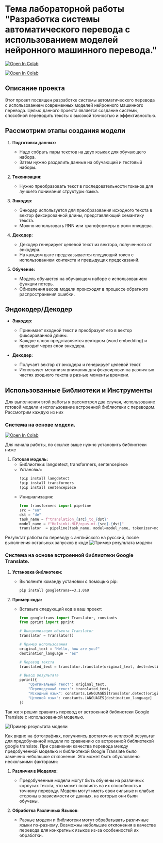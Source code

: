 # Тема лабораторной работы "Разработка системы автоматического перевода с использованием моделей нейронного машинного перевода."

[![Open In Colab](https://colab.research.google.com/assets/colab-badge.svg)](https://colab.research.google.com/drive/18fXF_kcnEd-QSQFHLqXb4wHSIuJ8xgEL#scrollTo=QbCkRm58uep4)

[![Open In Colab](https://colab.research.google.com/assets/colab-badge.svg)](https://colab.research.google.com/drive/1tBRjSFcwfnsshk0CVZfjfsN6--QBy75E#scrollTo=kTIGvJUxfp5S)

## Описание проекта

Этот проект посвящен разработке системы автоматического перевода с использованием современных моделей нейронного машинного перевода. Целью данного проекта является создание системы, способной переводить тексты с высокой точностью и эффективностью.

## Рассмотрим этапы создания модели

1. **Подготовка данных:**
   - Надо собрать пары текстов на двух языках для обучающего набора.
   - Затем нужно разделить данные на обучающий и тестовый наборы.

2. **Токенизация:**
   - Нужно преобразовать текст в последовательности токенов для лучшего понимания структуры языка.

3. **Энкодер:**
   - Энкодер используется для преобразования исходного текста в вектор фиксированной длины, представляющий семантику текста.
   - Можно использовать RNN или трансформеры в роли энкодера.

4. **Декодер:**
   - Декодер генерирует целевой текст из вектора, полученного от энкодера.
   - На каждом шаге предсказывается следующий токен с использованием контекста и предыдущих предсказаний.

5. **Обучение:**
   - Модель обучается на обучающем наборе с использованием функции потерь.
   - Обновления весов модели происходят в процессе обратного распространения ошибки.

## Эндокодер/Декодер

- **Энкодер:**
   - Принимает входной текст и преобразует его в вектор фиксированной длины.
   - Каждое слово представляется вектором (word embedding) и проходит через слои энкодера.

- **Декодер:**
   - Получает вектор от энкодера и генерирует целевой текст.
   - Использует механизм внимания для фокусировки на различных частях входного текста в разные моменты времени.

## Использованные Библиотеки и Инструменты

Для выполнения этой работы я рассмотрел два случая, использование готовой модели и использование встроенной библиотеки с переводом. Рассмотрим каждую из них

### Система на основе модели.
[![Open In Colab](https://colab.research.google.com/assets/colab-badge.svg)](https://colab.research.google.com/drive/18fXF_kcnEd-QSQFHLqXb4wHSIuJ8xgEL#scrollTo=QbCkRm58uep4)

Для начала работы, по ссылке выше нужно установить библиотеки ниже

1. **Готовая модель:**
   - Библиотеки: langdetect, transformers, sentencepiece
   - Установка: 
     ```bash
     !pip install langdetect
     !pip install transformers
     !pip install sentencepiece
     ```
   - Инициализация:
     ```python
     from transformers import pipeline
     src = "en"
     dst = "de"
     task_name = f"translation_{src}_to_{dst}"
     model_name = f"Helsinki-NLP/opus-mt-{src}-{dst}"
     translator  = pipeline(task_name, model=model_name, tokenizer=model_name)

  Результат работы по переводу с английского на русский, после выполнения остальных запусков в коде
  ![Пример результата модели](https://github.com/Opetrek/Labwork1/blob/main/Lab-work2/%D0%9B%D0%B0%D0%B1.%D1%80%D0%B0%D0%B12%20-%20%D0%BF%D0%B5%D1%80%D0%B5%D0%B2%D0%BE%D0%B4%20%D1%82%D0%B5%D0%BA%D1%81%D1%82%D0%B0%20%D1%81%20%D0%BF%D0%BE%D0%BC%D0%BE%D1%89%D0%B8%20%D0%BC%D0%BE%D0%B4%D0%B5%D0%BB%D0%B8.png)

### Система на основе встроенной библиотеки Google Translate.

1. **Установка библиотеки:**
   - Выполните команду установки с помощью pip:
     ```bash
     pip install googletrans==3.1.0a0
     ```

2. **Пример кода:**
   - Вставьте следующий код в ваш проект:
     ```python
     from googletrans import Translator, constants
     from pprint import pprint

     # Инициализация объекта Translator
     translator = Translator()
     
     # Пример использования
     original_text = "Hello, how are you?"
     destination_language = "es"
     
     # Перевод текста
     translated_text = translator.translate(original_text, dest=destination_language).text
     
     # Вывод результата
     pprint({
         "Оригинальный текст": original_text,
         "Переведенный текст": translated_text,
         "Исходный язык": constants.LANGUAGES[translator.detect(original_text).lang],
         "Целевой язык": constants.LANGUAGES[destination_language]
     })
     ```

Так же я решил сравнить перевод от встроенной библиотеки Google Translate с использованной моделью.

![Пример результата модели](https://github.com/Opetrek/Labwork1/blob/main/Lab-work2/%D0%9B%D0%B0%D0%B1.%D1%80%D0%B0%D0%B12%20-%20%D0%BF%D0%B5%D1%80%D0%B5%D0%B2%D0%BE%D0%B4%20%D1%82%D0%B5%D0%BA%D1%81%D1%82%D0%B0%20%D1%81%20%D0%BF%D0%BE%D0%BC%D0%BE%D1%89%D0%B8%20%D0%B3%D1%83%D0%B3%D0%BB%20%D0%BF%D0%B5%D1%80%D0%B5%D0%B2%D0%BE%D0%B4%D1%87%D0%B8%D0%BA%D0%B0.png)

Как видно на фотографиях, получились достаточно неплохой результат для предобученной модели по сравнению со встроенной библиотекой google translate.
При сравнении качества перевода между предобученной моделью и библиотекой Google Translate было замечено небольшое отклонение. Это может быть обусловлено несколькими факторами:

1. **Различия в Моделях:**
   - Предобученные модели могут быть обучены на различных корпусах текста, что может повлиять на их способность к точному переводу. Модели могут иметь свои сильные и слабые стороны в зависимости от данных, на которых они были обучены.

2. **Обработка Различных Языков:**
   - Разные модели и библиотеки могут обрабатывать различные языки по-разному. Возможны небольшие отклонения в качестве перевода для конкретных языков из-за особенностей их обработки.

